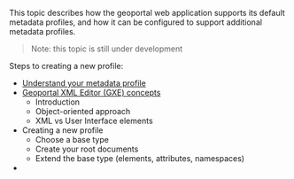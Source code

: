 This topic describes how the geoportal web application supports its default metadata profiles, and how it can be configured to support additional metadata profiles.

> Note: this topic is still under development

Steps to creating a new profile:
- [Understand your metadata profile](Understand-Your-Metadata-Profile)
- [Geoportal XML Editor (GXE) concepts](Geoportal-XML-Editor-concepts)
  - Introduction
  - Object-oriented approach
  - XML vs User Interface elements
- Creating a new profile
  - Choose a base type
  - Create your root documents
  - Extend the base type (elements, attributes, namespaces)
- 